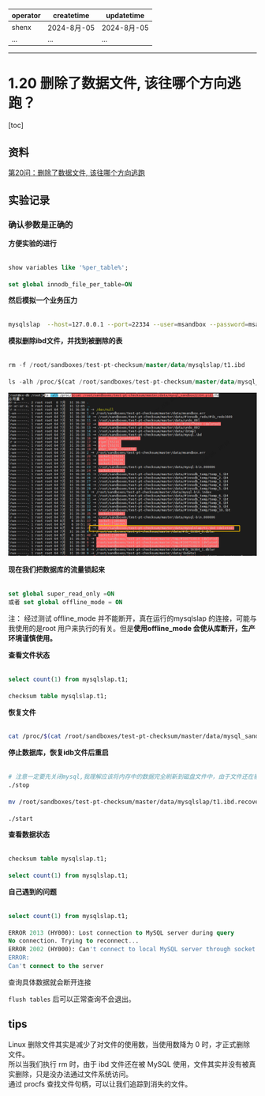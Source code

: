 | operator | createtime | updatetime |
| ---- | ---- | ---- |
| shenx | 2024-8月-05 | 2024-8月-05  |
| ... | ... | ... |
---
# 1.20 删除了数据文件, 该往哪个方向逃跑？

[toc]

## 资料

[第20问：删除了数据文件, 该往哪个方向逃跑](https://cloud.tencent.com/developer/article/1696915)

## 实验记录

### 确认参数是正确的

**方便实验的进行**

```sql

show variables like '%per_table%';

set global innodb_file_per_table=ON

```

**然后模拟一个业务压力**

```bash

mysqlslap  --host=127.0.0.1 --port=22334 --user=msandbox --password=msandbox  --concurrency=1 --iterations=200 --number-of-queries=1000000 --number-int-cols=2 --number-char-cols=3 --auto-generate-sql-guid-primary --auto-generate-sql-load-type=write --auto-generate-sql

```

**模拟删除ibd文件，并找到被删除的表**

```sql

rm -f /root/sandboxes/test-pt-checksum/master/data/mysqlslap/t1.ibd 

ls -alh /proc/$(cat /root/sandboxes/test-pt-checksum/master/data/mysql_sandbox22334.pid)/fd

```

![查看文件句柄信息](images/查看文件句柄信息.png)

**现在我们把数据库的流量锁起来**

```sql

set global super_read_only =ON
或者 set global offline_mode = ON

```

注：
经过测试 offline_mode 并不能断开，真在运行的mysqlslap 的连接，可能与我使用的是root 用户来执行的有关。但是**使用offline_mode 会使从库断开，生产环境谨慎使用。**


**查看文件状态**

```sql

select count(1) from mysqlslap.t1;

checksum table mysqlslap.t1;

```


**恢复文件**

```bash

cat /proc/$(cat /root/sandboxes/test-pt-checksum/master/data/mysql_sandbox22334.pid)/fd > /root/sandboxes/test-pt-checksum/master/data/mysqlslap/t1.ibd.recover

```

**停止数据库，恢复idb文件后重启**

```bash

# 注意一定要先关闭mysql,我理解应该将内存中的数据完全刷新到磁盘文件中，由于文件还在被mysql使用，所以是可以刷新的。 我无法保证不丢失数据。。
./stop

mv /root/sandboxes/test-pt-checksum/master/data/mysqlslap/t1.ibd.recover  /root/sandboxes/test-pt-checksum/master/data/mysqlslap/t1.ibd

./start

```


**查看数据状态**

```sql

checksum table mysqlslap.t1;

select count(1) from mysqlslap.t1;

```

**自己遇到的问题**

```sql

select count(1) from mysqlslap.t1;

ERROR 2013 (HY000): Lost connection to MySQL server during query
No connection. Trying to reconnect...
ERROR 2002 (HY000): Can't connect to local MySQL server through socket '/tmp/mysql_sandbox22334.sock' (111)
ERROR:
Can't connect to the server

```
查询具体数据就会断开连接

`flush tables`  后可以正常查询不会退出。

## tips

Linux 删除文件其实是减少了对文件的使用数，当使用数降为 0 时，才正式删除文件。  
所以当我们执行 rm 时，由于 ibd 文件还在被 MySQL 使用，文件其实并没有被真实删除，只是没办法通过文件系统访问。  
通过 procfs 查找文件句柄，可以让我们追踪到消失的文件。  